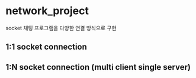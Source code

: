 # network_project

socket 채팅 프로그램을 다양한 연결 방식으로 구현

## 1:1 socket connection


## 1:N socket connection (multi client single server)




